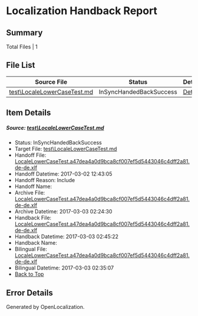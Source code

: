 # <a name='report-top'></a> Localization Handback Report

## Summary
 Total Files | 1

## File List
 Source File | Status | Details 
 ----------- | ------ | ------- 
 [test\LocaleLowerCaseTest.md](https://github.com/OpenLocalizationTestOrg/LocaleLowerCaseTest/blob/43005fad50282e1d7eb2b234e05d7f949ed92bcf/test/LocaleLowerCaseTest.md) | InSyncHandedBackSuccess | [Details](#7001907bc5caf0f276805ecbd626792702c563ea1)

## Item Details
##### <a name='7001907bc5caf0f276805ecbd626792702c563ea1'></a> Source: [test\LocaleLowerCaseTest.md](https://github.com/OpenLocalizationTestOrg/LocaleLowerCaseTest/blob/43005fad50282e1d7eb2b234e05d7f949ed92bcf/test/LocaleLowerCaseTest.md)
* Status: InSyncHandedBackSuccess
* Target File: [test\LocaleLowerCaseTest.md](https://github.com/OpenLocalizationTestOrg/LocaleLowerCaseTest.de-DE/blob/c9428fca101b6fe6c485aa5f7cd1c3cd7a484f0d/test/LocaleLowerCaseTest.md)
* Handoff File: [LocaleLowerCaseTest.a47dea4a0d9bca8cf007ef5d5443046c4dff2a81.de-de.xlf](https://github.com/OpenLocalizationTestOrg/LocaleLowerCaseTest.handoff/blob/7166f8a331e6fffed5f91d774e2942b339644c9b/ol-handoff/OpenLocalizationTestOrg/LocaleLowerCaseTest.de-DE/master/LocaleLowerCaseTest.a47dea4a0d9bca8cf007ef5d5443046c4dff2a81.de-de.xlf)
* Handoff Datetime: 2017-03-02 12:43:05
* Handoff Reason: Include
* Handoff Name: 
* Archive File: [LocaleLowerCaseTest.a47dea4a0d9bca8cf007ef5d5443046c4dff2a81.de-de.xlf](https://github.com/OpenLocalizationTestOrg/LocaleLowerCaseTest.handoff/blob/a13a8fa6aff2ea8482cb249c7fb412df715e6756/ol-archive/OpenLocalizationTestOrg/LocaleLowerCaseTest.de-DE/master/LocaleLowerCaseTest.a47dea4a0d9bca8cf007ef5d5443046c4dff2a81.de-de.xlf)
* Archive Datetime: 2017-03-03 02:24:30
* Handback File: [LocaleLowerCaseTest.a47dea4a0d9bca8cf007ef5d5443046c4dff2a81.de-de.xlf](https://github.com/OpenLocalizationTestOrg/LocaleLowerCaseTest.handback/blob/ea21454d4ffde778ca8a66d86c288e77ca3d9240/ol-handback/OpenLocalizationTestOrg/LocaleLowerCaseTest.de-DE/master/LocaleLowerCaseTest.a47dea4a0d9bca8cf007ef5d5443046c4dff2a81.de-de.xlf)
* Handback Datetime: 2017-03-03 02:45:22
* Handback Name: 
* Bilingual File: [LocaleLowerCaseTest.a47dea4a0d9bca8cf007ef5d5443046c4dff2a81.de-de.xlf](https://github.com/OpenLocalizationTestOrg/LocaleLowerCaseTest.handback/blob/ce8a3a8efed3bac8c2f259300a2b733fc7698726/ol-handback/OpenLocalizationTestOrg/LocaleLowerCaseTest.de-DE/master/LocaleLowerCaseTest.a47dea4a0d9bca8cf007ef5d5443046c4dff2a81.de-de.xlf)
* Bilingual Datetime: 2017-03-03 02:35:07
* [Back to Top](#report-top)


## Error Details

Generated by OpenLocalization.
